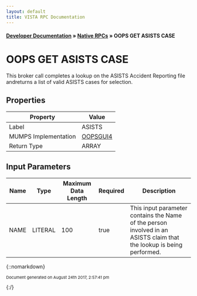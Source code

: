 ```yaml
---
layout: default
title: VISTA RPC Documentation
---
```


#### [Developer Documentation](../index) &#187; [Native RPCs](TableOfContents) &#187; OOPS GET ASISTS CASE<br/>
# OOPS GET ASISTS CASE

This broker call completes a lookup on the ASISTS Accident Reporting file andreturns a list of valid ASISTS cases for selection.

## Properties

Property | Value
--- | ---
Label | ASISTS
MUMPS Implementation | [OOPSGUI4](http://code.osehra.org/dox/Routine_OOPSGUI4_source.html)
Return Type | ARRAY


## Input Parameters

Name | Type | Maximum Data Length | Required | Description
--- | --- | --- | --- | ---
NAME | LITERAL | 100 | true | This input parameter contains the Name of the person involved in an ASISTS claim that the lookup is being performed.



{::nomarkdown} <br/><p style="font-size: 11px">Document generated on August 24th 2017, 2:57:41 pm</p>{:/}